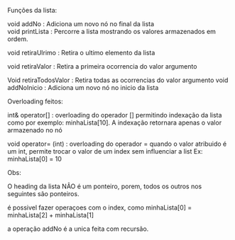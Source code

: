Funções da lista:

void addNo : Adiciona um novo nó no final da lista  
void printLista : Percorre a lista mostrando os valores armazenados em ordem.

void retiraUlrimo : Retira o ultimo elemento da lista

void retiraValor : Retira a primeira ocorrencia do valor argumento

Void retiraTodosValor : Retira todas as ocorrencias do valor argumento
void addNoInicio : Adiciona um novo nó no inicio da lista


Overloading feitos:


int& operator[] : overloading do operador [] permitindo indexação da lista como por exemplo: minhaLista[10]. A indexação retornara apenas o valor armazenado no nó

void operator= (int) : overloading do operador = quando o valor atribuido é um int, permite trocar o valor de um index sem influenciar a list Ex: minhaLista[0] = 10


Obs:



O heading da lista NÂO é um ponteiro, porem, todos os outros nos seguintes são ponteiros.

é possivel fazer operaçoes com o index, como minhaLista[0] = minhaLista[2] + minhaLista[1]

a operação addNo é a unica feita com recursão.

